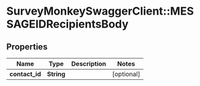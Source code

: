 # SurveyMonkeySwaggerClient::MESSAGEIDRecipientsBody

## Properties
Name | Type | Description | Notes
------------ | ------------- | ------------- | -------------
**contact_id** | **String** |  | [optional] 

